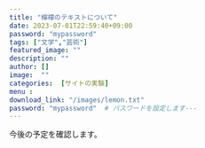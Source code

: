 ```yaml
---
title: "檸檬のテキストについて"
date: 2023-07-01T22:59:40+09:00
password: "mypassword"
tags: ["文学","芸術"]
featured_image: ""
description: ""
author: []
image:  ""
categories:  [サイトの実験]
menu :
download_link: "/images/lemon.txt"
password: "mypassword"  # パスワードを設定します---
---
```

今後の予定を確認します。    



　
